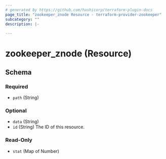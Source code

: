 ```yaml
---
# generated by https://github.com/hashicorp/terraform-plugin-docs
page_title: "zookeeper_znode Resource - terraform-provider-zookeeper"
subcategory: ""
description: |-
  
---
```


# zookeeper_znode (Resource)





<!-- schema generated by tfplugindocs -->
## Schema

### Required

- `path` (String)

### Optional

- `data` (String)
- `id` (String) The ID of this resource.

### Read-Only

- `stat` (Map of Number)


